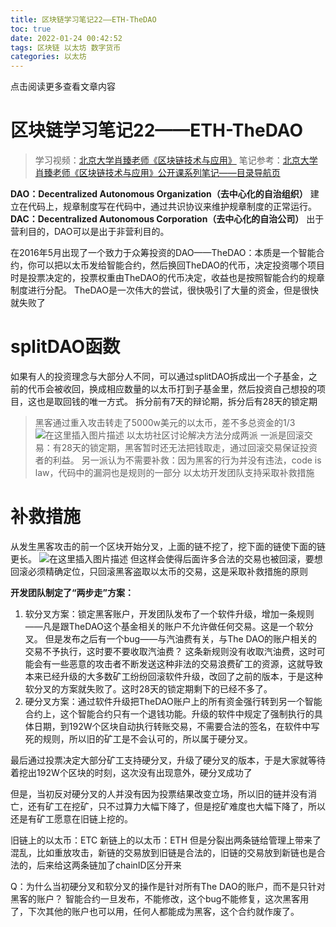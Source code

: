 ```yaml
---
title: 区块链学习笔记22——ETH-TheDAO
toc: true
date: 2022-01-24 00:42:52
tags: 区块链 以太坊 数字货币
categories: 以太坊
---
```


​​点击阅读更多查看文章内容<!--more-->

# 区块链学习笔记22——ETH-TheDAO
> 学习视频：[北京大学肖臻老师《区块链技术与应用》](https://www.bilibili.com/video/BV1Vt411X7JF)
笔记参考：[北京大学肖臻老师《区块链技术与应用》公开课系列笔记——目录导航页](https://blog.csdn.net/Mu_Xiaoye/article/details/104299664)

**DAO：Decentralized Autonomous Organization（去中心化的自治组织）** 建立在代码上，规章制度写在代码中，通过共识协议来维护规章制度的正常运行。
**DAC：Decentralized Autonomous Corporation（去中心化的自治公司）** 出于营利目的，DAO可以是出于非营利目的。

在2016年5月出现了一个致力于众筹投资的DAO——TheDAO：本质是一个智能合约，你可以把以太币发给智能合约，然后换回TheDAO的代币，决定投资哪个项目时是投票决定的，投票权重由TheDAO的代币决定，收益也是按照智能合约的规章制度进行分配。
TheDAO是一次伟大的尝试，很快吸引了大量的资金，但是很快就失败了

# splitDAO函数
如果有人的投资理念与大部分人不同，可以通过splitDAO拆成出一个子基金，之前的代币会被收回，换成相应数量的以太币打到子基金里，然后投资自己想投的项目，这也是取回钱的唯一方式。
拆分前有7天的辩论期，拆分后有28天的锁定期

>黑客通过重入攻击转走了5000w美元的以太币，差不多总资金的1/3![在这里插入图片描述](https://cdn.jsdelivr.net/gh/shnpd/blog-pic@main/csdn/d7050256fc45d6c4bf0f0e30dd295964_1740930718336.png)
>以太坊社区讨论解决方法分成两派
>一派是回滚交易：有28天的锁定期，黑客暂时还无法把钱取走，通过回滚交易保证投资者的利益。
>另一派认为不需要补救：因为黑客的行为并没有违法，code is law，代码中的漏洞也是规则的一部分
>以太坊开发团队支持采取补救措施

# 补救措施
从发生黑客攻击的前一个区块开始分叉，上面的链不挖了，挖下面的链使下面的链更长。
![在这里插入图片描述](https://cdn.jsdelivr.net/gh/shnpd/blog-pic@main/csdn/62755305537206796ea73fbd16df274a_1740930718336.png)
但这样会使得后面许多合法的交易也被回滚，要想回滚必须精确定位，只回滚黑客盗取以太币的交易，这是采取补救措施的原则

**开发团队制定了“两步走”方案：**
1. 软分叉方案：锁定黑客账户，开发团队发布了一个软件升级，增加一条规则——凡是跟TheDAO这个基金相关的账户不允许做任何交易。这是一个软分叉。
但是发布之后有一个bug——与汽油费有关，与The DAO的账户相关的交易不予执行，这时要不要收取汽油费？
这条新规则没有收取汽油费，这时可能会有一些恶意的攻击者不断发送这种非法的交易浪费矿工的资源，这就导致本来已经升级的大多数矿工纷纷回滚软件升级，改回了之前的版本，于是这种软分叉的方案就失败了。这时28天的锁定期剩下的已经不多了。
2. 硬分叉方案：通过软件升级把TheDAO账户上的所有资金强行转到另一个智能合约上，这个智能合约只有一个退钱功能。升级的软件中规定了强制执行的具体日期，到192W个区块自动执行转账交易，不需要合法的签名，在软件中写死的规则，所以旧的矿工是不会认可的，所以属于硬分叉。

最后通过投票决定大部分矿工支持硬分叉，升级了硬分叉的版本，于是大家就等待着挖出192W个区块的时刻，这次没有出现意外，硬分叉成功了

但是，当初反对硬分叉的人并没有因为投票结果改变立场，所以旧的链并没有消亡，还有矿工在挖矿，只不过算力大幅下降了，但是挖矿难度也大幅下降了，所以还是有矿工愿意在旧链上挖的。

旧链上的以太币：ETC
新链上的以太币：ETH
但是分裂出两条链给管理上带来了混乱，比如重放攻击，新链的交易放到旧链是合法的，旧链的交易放到新链也是合法的，后来给这两条链加了chainID区分开来

Q：为什么当初硬分叉和软分叉的操作是针对所有The DAO的账户，而不是只针对黑客的账户？
智能合约一旦发布，不能修改，这个bug不能修复，这次黑客用了，下次其他的账户也可以用，任何人都能成为黑客，这个合约就作废了。
